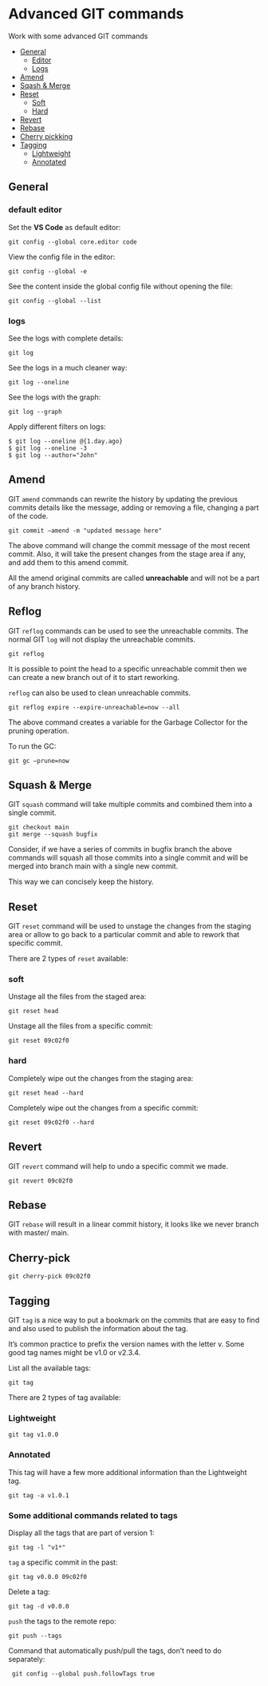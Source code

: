 # Advanced GIT commands

Work with some advanced GIT commands

- [General](#config)
    - [Editor](#config-editor)
    - [Logs](#config-log)
- [Amend](#amend)
- [Sqash & Merge](#sqash-merge)
- [Reset](#reset)
    - [Soft](#reset-soft)
    - [Hard](#reset-hard)
- [Revert](#revert)
- [Rebase](#rebase)
- [Cherry pickking](#cherry-pick)
- [Tagging](#tag)
    - [Lightweight](#tag-lightweight)
    - [Annotated](#tag-annotated)

## General<span id="config"></span>

### default editor<span id="config-editor"></span>

Set the <b>VS Code</b> as default editor:

    git config --global core.editor code

View the config file in the editor:

    git config --global -e

See the content inside the global config file without opening the file:

    git config --global --list

### logs<span id="config-log"></span>

See the logs with complete details:

    git log

See the logs in a much cleaner way:

    git log --oneline

See the logs with the graph:

    git log --graph

Apply different filters on logs:

    $ git log --oneline @{1.day.ago}
    $ git log --oneline -3
    $ git log --author="John"

## Amend<span id="amend"></span>

GIT `amend` commands can rewrite the history by updating the previous commits details like the message, adding or removing a file, changing a part of the code.

    git commit —amend -m "updated message here"

The above command will change the commit message of the most recent commit. Also, it will take the present changes from the stage area if any, and add them to this amend commit.

All the amend original commits are called <b>unreachable</b> and will not be a part of any branch history.

## Reflog

GIT `reflog` commands can be used to see the unreachable commits.
The normal GIT `log` will not display the unreachable commits.

    git reflog

It is possible to point the head to a specific unreachable commit then we can create a new branch out of it to start reworking.

`reflog` can also be used to clean unreachable commits.

    git reflog expire --expire-unreachable=now --all

The above command creates a variable for the Garbage Collector for the pruning operation.

To run the GC:

    git gc —prune=now

## Squash & Merge <span id="sqash-merge"></span>

GIT `squash` command will take multiple commits and combined them into a single commit.

    git checkout main
    git merge --squash bugfix

Consider, if we have a series of commits in bugfix branch
the above commands will squash all those commits into a single commit and will be merged into branch main with a single new commit.

This way we can concisely keep the history.

## Reset <span id="reset"></span>

GIT `reset` command will be used to unstage the changes from the staging area
or allow to go back to a particular commit and able to rework that specific commit.

There are 2 types of `reset` available:

### soft<span id="reset-soft"></span>

Unstage all the files from the staged area:

    git reset head

Unstage all the files from a specific commit:

    git reset 09c02f0

### hard<span id="reset-hard"></span>

Completely wipe out the changes from the staging area:

    git reset head --hard

Completely wipe out the changes from a specific commit:

    git reset 09c02f0 --hard

## Revert <span id="revert"></span>

GIT `revert` command will help to undo a specific commit we made.

    git revert 09c02f0

## Rebase <span id="rebase"></span>

GIT `rebase` will result in a linear commit history, it looks like we never branch with master/ main.

## Cherry-pick <span id="cherry-pick"></span>

    git cherry-pick 09c02f0

## Tagging <span id="tag"></span>

GIT `tag` is a nice way to put a bookmark on the commits that are easy to find and also used to publish the information about the tag.

It’s common practice to prefix the version names with the letter v. Some good tag names might be v1.0 or v2.3.4.

List all the available tags:

    git tag

There are 2 types of tag available:

### Lightweight<span id="tag-lightweight"></span>

    git tag v1.0.0

### Annotated<span id="tag-annotated"></span>

This tag will have a few more additional information than the Lightweight tag.

    git tag -a v1.0.1

### Some additional commands related to tags

Display all the tags that are part of version 1:

    git tag -l "v1*"

`tag` a specific commit in the past:

    git tag v0.0.0 09c02f0

Delete a tag:

    git tag -d v0.0.0

`push` the tags to the remote repo:

    git push --tags

Command that automatically push/pull the tags, don’t need to do separately:

     git config --global push.followTags true
